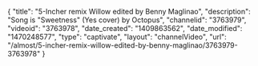 {
    "title": "5-Incher remix Willow edited by Benny Maglinao",
    "description": "Song is \"Sweetness\" (Yes cover) by Octopus",
    "channelid": "3763979",
    "videoid": "3763978",
    "date_created": "1409863562",
    "date_modified": "1470248577",
    "type": "captivate",
    "layout": "channelVideo",
    "url": "\/almost\/5-incher-remix-willow-edited-by-benny-maglinao\/3763979-3763978"
}